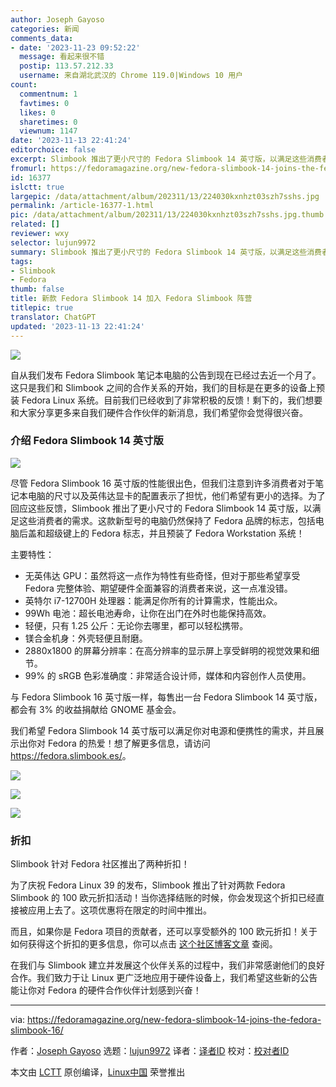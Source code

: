 ```yaml
---
author: Joseph Gayoso
categories: 新闻
comments_data:
- date: '2023-11-23 09:52:22'
  message: 看起来很不错
  postip: 113.57.212.33
  username: 来自湖北武汉的 Chrome 119.0|Windows 10 用户
count:
  commentnum: 1
  favtimes: 0
  likes: 0
  sharetimes: 0
  viewnum: 1147
date: '2023-11-13 22:41:24'
editorchoice: false
excerpt: Slimbook 推出了更小尺寸的 Fedora Slimbook 14 英寸版，以满足这些消费者的需求。
fromurl: https://fedoramagazine.org/new-fedora-slimbook-14-joins-the-fedora-slimbook-16/
id: 16377
islctt: true
largepic: /data/attachment/album/202311/13/224030kxnhzt03szh7sshs.jpg
permalink: /article-16377-1.html
pic: /data/attachment/album/202311/13/224030kxnhzt03szh7sshs.jpg.thumb.jpg
related: []
reviewer: wxy
selector: lujun9972
summary: Slimbook 推出了更小尺寸的 Fedora Slimbook 14 英寸版，以满足这些消费者的需求。
tags:
- Slimbook
- Fedora
thumb: false
title: 新款 Fedora Slimbook 14 加入 Fedora Slimbook 阵营
titlepic: true
translator: ChatGPT
updated: '2023-11-13 22:41:24'
---
```


![](/data/attachment/album/202311/13/224030kxnhzt03szh7sshs.jpg)


自从我们发布 Fedora Slimbook 笔记本电脑的公告到现在已经过去近一个月了。这只是我们和 Slimbook 之间的合作关系的开始，我们的目标是在更多的设备上预装 Fedora Linux 系统。目前我们已经收到了非常积极的反馈！剩下的，我们想要和大家分享更多来自我们硬件合作伙伴的新消息，我们希望你会觉得很兴奋。


### 介绍 Fedora Slimbook 14 英寸版


![](/data/attachment/album/202311/13/224127lg3t101ehmh3l4ry.png)


尽管 Fedora Slimbook 16 英寸版的性能很出色，但我们注意到许多消费者对于笔记本电脑的尺寸以及英伟达显卡的配置表示了担忧，他们希望有更小的选择。为了回应这些反馈，Slimbook 推出了更小尺寸的 Fedora Slimbook 14 英寸版，以满足这些消费者的需求。这款新型号的电脑仍然保持了 Fedora 品牌的标志，包括电脑后盖和超级键上的 Fedora 标志，并且预装了 Fedora Workstation 系统！


主要特性：


* 无英伟达 GPU：虽然将这一点作为特性有些奇怪，但对于那些希望享受 Fedora 完整体验、期望硬件全面兼容的消费者来说，这一点准没错。
* 英特尔 i7-12700H 处理器：能满足你所有的计算需求，性能出众。
* 99Wh 电池：超长电池寿命，让你在出门在外时也能保持高效。
* 轻便，只有 1.25 公斤：无论你去哪里，都可以轻松携带。
* 镁合金机身：外壳轻便且耐磨。
* 2880x1800 的屏幕分辨率：在高分辨率的显示屏上享受鲜明的视觉效果和细节。
* 99% 的 sRGB 色彩准确度：非常适合设计师，媒体和内容创作人员使用。


与 Fedora Slimbook 16 英寸版一样，每售出一台 Fedora Slimbook 14 英寸版，都会有 3% 的收益捐献给 GNOME 基金会。


我们希望 Fedora Slimbook 14 英寸版可以满足你对电源和便携性的需求，并且展示出你对 Fedora 的热爱！想了解更多信息，请访问 <https://fedora.slimbook.es/>。


![](/data/attachment/album/202311/13/224127wzzsso3ltc3s3ttp.jpg)


![](/data/attachment/album/202311/13/224128y9i68ll2cgz9zf7g.jpg)


![](/data/attachment/album/202311/13/224128x3y8abts2895915d.png)


### 折扣


Slimbook 针对 Fedora 社区推出了两种折扣！


为了庆祝 Fedora Linux 39 的发布，Slimbook 推出了针对两款 Fedora Slimbook 的 100 欧元折扣活动！当你选择结账的时候，你会发现这个折扣已经直接被应用上去了。这项优惠将在限定的时间中推出。


而且，如果你是 Fedora 项目的贡献者，还可以享受额外的 100 欧元折扣！关于如何获得这个折扣的更多信息，你可以点击 [这个社区博客文章](https://communityblog.fedoraproject.org/fedora-slimbook-contributor-discount/) 查阅。


在我们与 Slimbook 建立并发展这个伙伴关系的过程中，我们非常感谢他们的良好合作。我们致力于让 Linux 更广泛地应用于硬件设备上，我们希望这些新的公告能让你对 Fedora 的硬件合作伙伴计划感到兴奋！




---


via: <https://fedoramagazine.org/new-fedora-slimbook-14-joins-the-fedora-slimbook-16/>


作者：[Joseph Gayoso](https://fedoramagazine.org/author/joseph/) 选题：[lujun9972](https://github.com/lujun9972) 译者：[译者ID](https://github.com/%E8%AF%91%E8%80%85ID) 校对：[校对者ID](https://github.com/%E6%A0%A1%E5%AF%B9%E8%80%85ID)


本文由 [LCTT](https://github.com/LCTT/TranslateProject) 原创编译，[Linux中国](https://linux.cn/) 荣誉推出